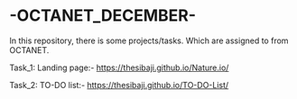 # -OCTANET_DECEMBER-
In this repository, there is some projects/tasks. Which are assigned to from OCTANET. 

Task_1: Landing page:- https://thesibaji.github.io/Nature.io/

Task_2: TO-DO list:- https://thesibaji.github.io/TO-DO-List/
